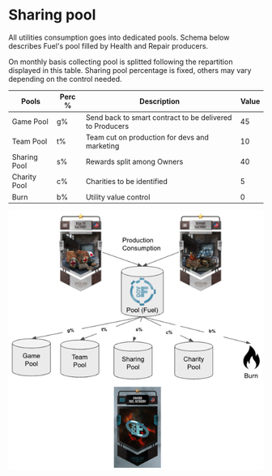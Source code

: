 # Sharing pool

All utilities consumption goes into dedicated pools. Schema below describes Fuel's pool filled by Health and Repair producers.

On monthly basis collecting pool is splitted following the repartition displayed in this table. Sharing pool percentage is fixed, others may vary depending on the control needed.

| Pools        | Perc % | Description                                              | Value |
| ------------ | ------ | -------------------------------------------------------- | ----- |
| Game Pool    | g%     | Send back to smart contract to be delivered to Producers | 45    |
| Team Pool    | t%     | Team cut on production for devs and marketing            | 10    |
| Sharing Pool | s%     | Rewards split among Owners                               | 40    |
| Charity Pool | c%     | Charities to be identified                               | 5     |
| Burn         | b%     | Utility value control                                    | 0     |



![](<../.gitbook/assets/Capture d’écran 2022-05-08 à 12.10.50.png>)

